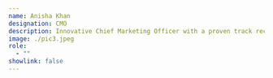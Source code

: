 ```yaml
---
name: Anisha Khan
designation: CMO
description: Innovative Chief Marketing Officer with a proven track record in driving brand strategy, digital marketing, and high-impact campaigns to fuel business growth.
image: ./pic3.jpeg
role:
  - ""
showlink: false
---
```

